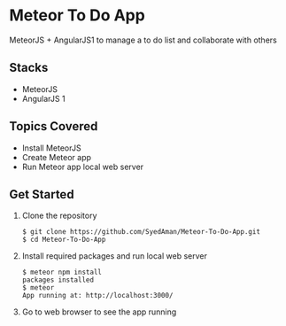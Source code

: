 # Meteor To Do App

MeteorJS + AngularJS1 to manage a to do list and collaborate with others

## Stacks

- MeteorJS
- AngularJS 1

## Topics Covered

- Install MeteorJS
- Create Meteor app
- Run Meteor app local web server

## Get Started

1. Clone the repository

    ```command
    $ git clone https://github.com/SyedAman/Meteor-To-Do-App.git
    $ cd Meteor-To-Do-App
    ```

1. Install required packages and run local web server

    ```command
    $ meteor npm install
    packages installed
    $ meteor
    App running at: http://localhost:3000/
    ```

1. Go to web browser to see the app running